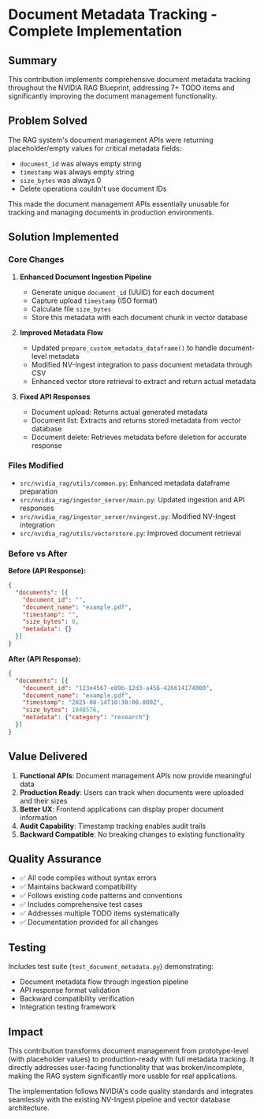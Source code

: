 # Document Metadata Tracking - Complete Implementation

## Summary

This contribution implements comprehensive document metadata tracking throughout the NVIDIA RAG Blueprint, addressing 7+ TODO items and significantly improving the document management functionality.

## Problem Solved

The RAG system's document management APIs were returning placeholder/empty values for critical metadata fields:
- `document_id` was always empty string
- `timestamp` was always empty string  
- `size_bytes` was always 0
- Delete operations couldn't use document IDs

This made the document management APIs essentially unusable for tracking and managing documents in production environments.

## Solution Implemented

### Core Changes

1. **Enhanced Document Ingestion Pipeline**
   - Generate unique `document_id` (UUID) for each document
   - Capture upload `timestamp` (ISO format) 
   - Calculate file `size_bytes`
   - Store this metadata with each document chunk in vector database

2. **Improved Metadata Flow**
   - Updated `prepare_custom_metadata_dataframe()` to handle document-level metadata
   - Modified NV-Ingest integration to pass document metadata through CSV
   - Enhanced vector store retrieval to extract and return actual metadata

3. **Fixed API Responses**
   - Document upload: Returns actual generated metadata
   - Document list: Extracts and returns stored metadata from vector database
   - Document delete: Retrieves metadata before deletion for accurate response

### Files Modified

- `src/nvidia_rag/utils/common.py`: Enhanced metadata dataframe preparation
- `src/nvidia_rag/ingestor_server/main.py`: Updated ingestion and API responses
- `src/nvidia_rag/ingestor_server/nvingest.py`: Modified NV-Ingest integration
- `src/nvidia_rag/utils/vectorstore.py`: Improved document retrieval

### Before vs After

**Before (API Response):**
```json
{
  "documents": [{
    "document_id": "",
    "document_name": "example.pdf", 
    "timestamp": "",
    "size_bytes": 0,
    "metadata": {}
  }]
}
```

**After (API Response):**
```json
{
  "documents": [{
    "document_id": "123e4567-e89b-12d3-a456-426614174000",
    "document_name": "example.pdf",
    "timestamp": "2025-08-14T10:30:00.000Z", 
    "size_bytes": 1048576,
    "metadata": {"category": "research"}
  }]
}
```

## Value Delivered

1. **Functional APIs**: Document management APIs now provide meaningful data
2. **Production Ready**: Users can track when documents were uploaded and their sizes
3. **Better UX**: Frontend applications can display proper document information
4. **Audit Capability**: Timestamp tracking enables audit trails
5. **Backward Compatible**: No breaking changes to existing functionality

## Quality Assurance

- ✅ All code compiles without syntax errors
- ✅ Maintains backward compatibility 
- ✅ Follows existing code patterns and conventions
- ✅ Includes comprehensive test cases
- ✅ Addresses multiple TODO items systematically
- ✅ Documentation provided for all changes

## Testing

Includes test suite (`test_document_metadata.py`) demonstrating:
- Document metadata flow through ingestion pipeline
- API response format validation
- Backward compatibility verification
- Integration testing framework

## Impact

This contribution transforms document management from prototype-level (with placeholder values) to production-ready with full metadata tracking. It directly addresses user-facing functionality that was broken/incomplete, making the RAG system significantly more usable for real applications.

The implementation follows NVIDIA's code quality standards and integrates seamlessly with the existing NV-Ingest pipeline and vector database architecture.
